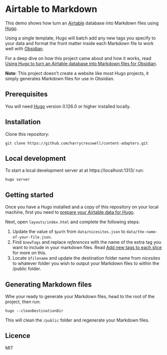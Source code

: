 # Airtable to Markdown

This demo shows how turn an [Airtable](https://www.airtable.com/) database into Markdown files using [Hugo](https://gohugo.io/).

Using a single template, Hugo will batch add any new tags you specify to your data and format the front matter inside each Markdown file to work well with [Obsidian](https://obsidian.md/). 

For a deep dive on how this project came about and how it works, read [Using Hugo to turn an Airtable database into Markdown files for Obsidian](https://harrycresswell.com/writing/using-hugo-to-turn-airtable-data-into-markdown-files-for-obsidian/).

**Note**: This project doesn’t create a website like most Hugo projects, it simply generates Markdown files for use in Obsidian.

## Prerequisites

You will need [Hugo](https://gohugo.io/) version 0.126.0 or higher installed locally.

## Installation

Clone this repository:

```
git clone https://github.com/harrycresswell/content-adapters.git
```

## Local development

To start a local development server at at https://localhost:1313/ run:

```
hugo server
```

## Getting started

Once you have a Hugo installed and a copy of this repository on your local machine, first you need to [prepare your Airtable data for Hugo](https://harrycresswell.com/writing/using-hugo-to-turn-airtable-data-into-markdown-files-for-obsidian/#preparing-the-data-for-hugo).

Next, open `layouts/index.html` and complete the following steps:

1. Update the value of `$path` from `data/nicesites.json` to `data/the-name-of-your-file.json`.
2. Find `$newTags` and replace *references* with the name of the extra tag you want to include in your markdown files. Read [Add new tags to each slice](https://harrycresswell.com/writing/using-hugo-to-turn-airtable-data-into-markdown-files-for-obsidian/#add-new-tags-to-each-slice) for more on this.
3. Locate `$filename` and update the destination folder name from *nicesites* to whatever folder you wish to output your Markdown files to within the /public folder.


## Generating Markdown files

Whe your ready to generate your Markdown files, head to the root of the project, then run:

```
hugo --cleanDestinationDir
```

This will clean the `/public` folder and regenerate your Markdown files.

## Licence

MIT